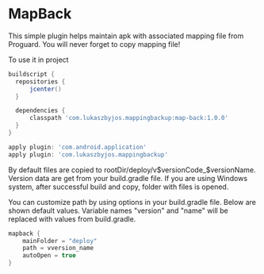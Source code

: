 MapBack
===
This simple plugin helps maintain apk with associated mapping file from Proguard.
You will never forget to copy mapping file!

To use it in project

```groovy
buildscript {
  repositories {
      jcenter()
  }

  dependencies {
      classpath 'com.lukaszbyjos.mappingbackup:map-back:1.0.0'
  }
}

apply plugin: 'com.android.application'
apply plugin: 'com.lukaszbyjos.mappingbackup'
```

By default files are copied to rootDir/deploy/v$versionCode_$versionName. Version data are get from your build.gradle file.
If you are using Windows system, after successful build and copy, folder with files is opened.

You can customize path by using options in your build.gradle file. Below are shown default values.
Variable names "version" and "name" will be replaced with values from build.gradle.

```groovy
mapback {
    mainFolder = "deploy"
    path = vversion_name
    autoOpen = true
}
```


